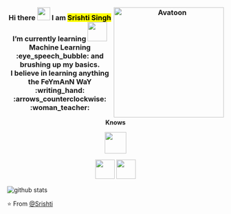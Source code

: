 <div>
  <h3 align="center"> 
    <strong> Hi there <img src="https://raw.githubusercontent.com/iampavangandhi/iampavangandhi/master/gifs/Hi.gif" width="30px"> I am <mark>Srishti Singh</mark></strong> <img src="https://github.com/SrishtiSinghD/SrishtiSinghD/blob/master/tenor%20(2).gif" width="256" title="Avatoon" align = "right"> 
    <br> <strong> I’m currently learning <img src="https://media.giphy.com/media/3ohc1axM00ocu2K8gg/giphy.gif" width="45px"> Machine Learning :eye_speech_bubble: and brushing up my basics. </strong>
    <br> <strong> I believe in learning anything the FeYmAnN WaY :writing_hand: :arrows_counterclockwise: :woman_teacher:</strong> 
  </h3>
</div>

<div>
<p align="center">
  <strong>Knows</strong>
</p>
  
<p align="center">
  <img src="https://media.giphy.com/media/ozdUAW4iETQS2OggkO/giphy.gif" width="50px">
</p>
</div>
<div>
  <p align="center">
    <code><a href="https://www.python.org/" target="_blank"><img height="45" src="https://www.vectorlogo.zone/logos/python/python-ar21.svg"></a></code>
    <code><a href="https://jupyter.org/" target="_blank"><img height="45" src="https://www.vectorlogo.zone/logos/jupyter/jupyter-ar21.svg"></a></code>
  </p>
</div>

![github stats](https://github-readme-stats.vercel.app/api?username=SrishtiSinghD&show_icons=true&title_color=610D4D&icon_color=C949DC&text_color=440A5C&bg_color=F3D3E7)


⭐️ From [@Srishti](https://github.com/SrishtiSinghD)
<!--
**SrishtiSinghD/SrishtiSinghD** is a ✨ _special_ ✨ repository because its `README.md` (this file) appears on your GitHub profile.

Here are some ideas to get you started:

- 🔭 I’m currently working on ...
- 🌱 I’m currently learning ...
- 👯 I’m looking to collaborate on ...
- 🤔 I’m looking for help with ...
- 💬 Ask me about ...
- 📫 How to reach me: ...
- 😄 Pronouns: ...
- ⚡ Fun fact: ...https://media.giphy.com/media/dB0lH3k3AE96259Exh/giphy.gif
-->
